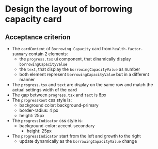 # Design the layout of borrowing capacity card

## Acceptance criterion

- The `cardContent` of `Borrowing Capacity` card from `health-factor-summary` contain 2 elements:
  - the `progress.tsx` ui component, that dinamically display `borrowingCapacityValue`
  - the `text`, that display the `borrowingCapacityValue` as number
  - both element represent `borrowingCapacityValue` but in a different manner
- The `progress.tsx` and `text` are display on the same row and match the actual settings width of the card
- The gap between `progress.tsx` and `text` is 8px
- The `progressRoot` css style is:
  - background color: background-primary
  - border-radius: 4 px
  - height: 25px
- The `progressIndicator` css style is:
  - background-color: accent-secondary
 	- height: 25px
- The `progressIndicator` start from the left and growth to the right
  - update dynamically as the `borrowingCapacityValue` change
